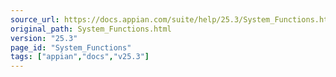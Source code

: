 ```yaml
---
source_url: https://docs.appian.com/suite/help/25.3/System_Functions.html
original_path: System_Functions.html
version: "25.3"
page_id: "System_Functions"
tags: ["appian","docs","v25.3"]
---
```



